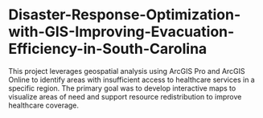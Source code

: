 # Disaster-Response-Optimization-with-GIS-Improving-Evacuation-Efficiency-in-South-Carolina
This project leverages geospatial analysis using ArcGIS Pro and ArcGIS Online to identify areas with insufficient access to healthcare services in a specific region. The primary goal was to develop interactive maps to visualize areas of need and support resource redistribution to improve healthcare coverage.
